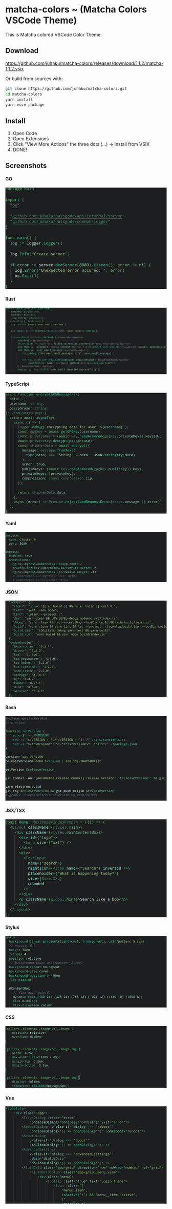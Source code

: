 # matcha-colors  ~ (Matcha Colors VSCode Theme)

This is Matcha colored VSCode Color Theme.

## Download

https://github.com/juhaku/matcha-colors/releases/download/1.1.2/matcha-1.1.2.vsix

Or build from sources with:

```bash
git clone https://github.com/juhaku/matcha-colors.git
cd matcha-colors
yarn install
yarn vsce package
```

## Install

1. Open Code
2. Open Extensions
3. Click "View More Actions" the three dots (...) -> Install from VSIX
4. DONE!

## Screenshots

#### GO
![GO](./screenshots/Screenshot_20210523_161655.png)

#### Rust
![Rust](./screenshots/Screenshot_20210523_155757.png)

#### TypeScript
![TypeScript](./screenshots/Screenshot_20210523_161918.png)

#### Yaml
![Yaml](./screenshots/Screenshot_20210123_143445.png)

#### JSON
![JSON](./screenshots/Screenshot_20210123_143400.png)

#### Bash
![Bash](./screenshots/Screenshot_20210123_145504.png)

#### JSX/TSX
![JSX/TSX](./screenshots/Screenshot_20210523_162057.png)

#### Stylus
![Stylus](./screenshots/Screenshot_20210123_145108.png)

#### CSS
![CSS](./screenshots/Screenshot_20210123_144900.png)

#### Vue
![Vue](./screenshots/Screenshot_20210523_163356.png)
